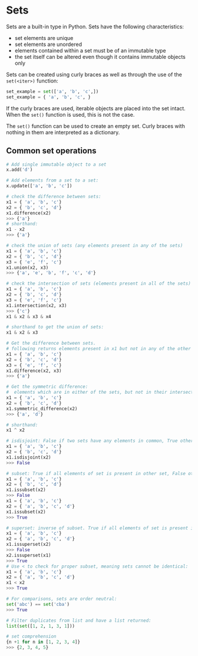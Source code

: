 # Sets

Sets are a built-in type in Python. Sets have the following characteristics:
- set elements are unique
- set elements are unordered
- elements contained within a set must be of an immutable type
- the set itself can be altered even though it contains immutable objects only

Sets can be created using curly braces as well as through the use of the `set(<iter>)` function:

```python
set_example = set(['a', 'b', 'c',])
set_example = { 'a', 'b', 'c', }
```

If the curly braces are used, iterable objects are placed into the set intact. When the `set()` function is used, this is not the case.

The `set()` function can be used to create an empty set. Curly braces with nothing in them are interpreted as a dictionary.



## Common set operations

```python
# Add single immutable object to a set
x.add('d')

# Add elements from a set to a set:
x.update(['a', 'b', 'c'])

# check the difference between sets:
x1 = { 'a', 'b', 'c'}
x2 = { 'b', 'c', 'd'}
x1.difference(x2)
>>> {'a'}
# shorthand:
x1 - x2
>>> {'a'}

# check the union of sets (any elements present in any of the sets)
x1 = { 'a', 'b', 'c'}
x2 = { 'b', 'c', 'd'}
x3 = { 'e', 'f', 'c'}
x1.union(x2, x3)
>>> {'a', 'e', 'b', 'f', 'c', 'd'}

# check the intersection of sets (elements present in all of the sets)
x1 = { 'a', 'b', 'c'}
x2 = { 'b', 'c', 'd'}
x3 = { 'e', 'f', 'c'}
x1.intersection(x2, x3)
>>> {'c'}
x1 & x2 & x3 & x4

# shorthand to get the union of sets:
x1 & x2 & x3

# Get the difference between sets.
# following returns elements present in x1 but not in any of the other sets:
x1 = { 'a', 'b', 'c'}
x2 = { 'b', 'c', 'd'}
x3 = { 'e', 'f', 'c'}
x1.difference(x2, x3)
>>> {'a'}

# Get the symmetric difference:
#  elements which are in either of the sets, but not in their intersection
x1 = { 'a', 'b', 'c'}
x2 = { 'b', 'c', 'd'}
x1.symmetric_difference(x2)
>>> {'a', 'd'}

# shorthand:
x1 ^ x2

# isdisjoint: False if two sets have any elements in common, True otherwise:
x1 = { 'a', 'b', 'c'}
x2 = { 'b', 'c', 'd'}
x1.isdisjoint(x2)
>>> False

# subset: True if all elements of set is present in other set, False otherwise:
x1 = { 'a', 'b', 'c'}
x2 = { 'b', 'c', 'd'}
x1.issubset(x2)
>>> False
x1 = { 'a', 'b', 'c'}
x2 = { 'a', 'b', 'c', 'd'}
x1.issubset(x2)
>>> True

# superset: inverse of subset. True if all elements of set is present in other set, False otherwise:
x1 = { 'a', 'b', 'c'}
x2 = { 'a', 'b', 'c', 'd'}
x1.issuperset(x2)
>>> False
x2.issuperset(x1) 
>>> True
# Use < to check for proper subset, meaning sets cannot be identical:
x1 = { 'a', 'b', 'c'}
x2 = { 'a', 'b', 'c', 'd'}
x1 < x2
>>> True

# For comparisons, sets are order neutral:
set('abc') == set('cba')      
>>> True

# Filter duplicates from list and have a list returned:
list(set([1, 2, 1, 3, 1]))

# set comprehension
{n +1 for n in [1, 2, 3, 4]}
>>> {2, 3, 4, 5}
```